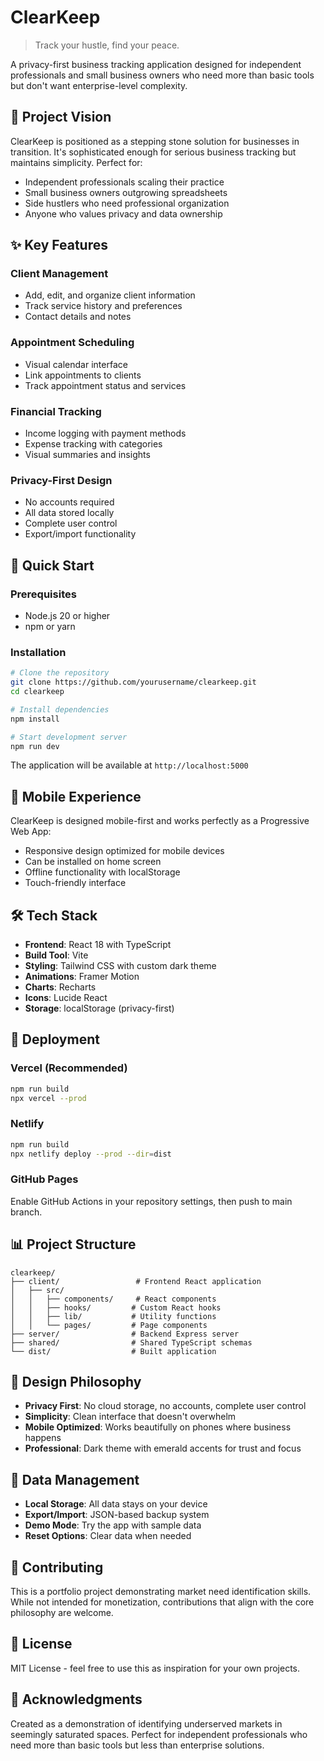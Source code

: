 # ClearKeep

> Track your hustle, find your peace.

A privacy-first business tracking application designed for independent professionals and small business owners who need more than basic tools but don't want enterprise-level complexity.

## 🎯 Project Vision

ClearKeep is positioned as a stepping stone solution for businesses in transition. It's sophisticated enough for serious business tracking but maintains simplicity. Perfect for:

- Independent professionals scaling their practice
- Small business owners outgrowing spreadsheets
- Side hustlers who need professional organization
- Anyone who values privacy and data ownership

## ✨ Key Features

### Client Management
- Add, edit, and organize client information
- Track service history and preferences
- Contact details and notes

### Appointment Scheduling
- Visual calendar interface
- Link appointments to clients
- Track appointment status and services

### Financial Tracking
- Income logging with payment methods
- Expense tracking with categories
- Visual summaries and insights

### Privacy-First Design
- No accounts required
- All data stored locally
- Complete user control
- Export/import functionality

## 🚀 Quick Start

### Prerequisites
- Node.js 20 or higher
- npm or yarn

### Installation

```bash
# Clone the repository
git clone https://github.com/yourusername/clearkeep.git
cd clearkeep

# Install dependencies
npm install

# Start development server
npm run dev
```

The application will be available at `http://localhost:5000`

## 📱 Mobile Experience

ClearKeep is designed mobile-first and works perfectly as a Progressive Web App:

- Responsive design optimized for mobile devices
- Can be installed on home screen
- Offline functionality with localStorage
- Touch-friendly interface

## 🛠️ Tech Stack

- **Frontend**: React 18 with TypeScript
- **Build Tool**: Vite
- **Styling**: Tailwind CSS with custom dark theme
- **Animations**: Framer Motion
- **Charts**: Recharts
- **Icons**: Lucide React
- **Storage**: localStorage (privacy-first)

## 🚀 Deployment

### Vercel (Recommended)
```bash
npm run build
npx vercel --prod
```

### Netlify
```bash
npm run build
npx netlify deploy --prod --dir=dist
```

### GitHub Pages
Enable GitHub Actions in your repository settings, then push to main branch.

## 📊 Project Structure

```
clearkeep/
├── client/                 # Frontend React application
│   ├── src/
│   │   ├── components/     # React components
│   │   ├── hooks/         # Custom React hooks
│   │   ├── lib/           # Utility functions
│   │   └── pages/         # Page components
├── server/                # Backend Express server
├── shared/                # Shared TypeScript schemas
└── dist/                  # Built application
```

## 🎨 Design Philosophy

- **Privacy First**: No cloud storage, no accounts, complete user control
- **Simplicity**: Clean interface that doesn't overwhelm
- **Mobile Optimized**: Works beautifully on phones where business happens
- **Professional**: Dark theme with emerald accents for trust and focus

## 🔄 Data Management

- **Local Storage**: All data stays on your device
- **Export/Import**: JSON-based backup system
- **Demo Mode**: Try the app with sample data
- **Reset Options**: Clear data when needed

## 🤝 Contributing

This is a portfolio project demonstrating market need identification skills. While not intended for monetization, contributions that align with the core philosophy are welcome.

## 📝 License

MIT License - feel free to use this as inspiration for your own projects.

## 🙏 Acknowledgments

Created as a demonstration of identifying underserved markets in seemingly saturated spaces. Perfect for independent professionals who need more than basic tools but less than enterprise solutions.